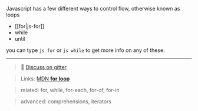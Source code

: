 Javascript has a few different ways to control flow, otherwise known as loops

- [[for|js-for]]
- while
- until

you can type `js for` or `js while` to get more info on any of these.

----
> :speech_balloon: [Discuss on gitter](https://gitter.im/bothelp/JS-Basics)

> Links: [MDN **for loop**](https://developer.mozilla.org/en-US/docs/Web/JavaScript/Reference/Statements/for)

> related: for, while, for-each, for-of, for-in

> advanced: comprehensions, iterators
